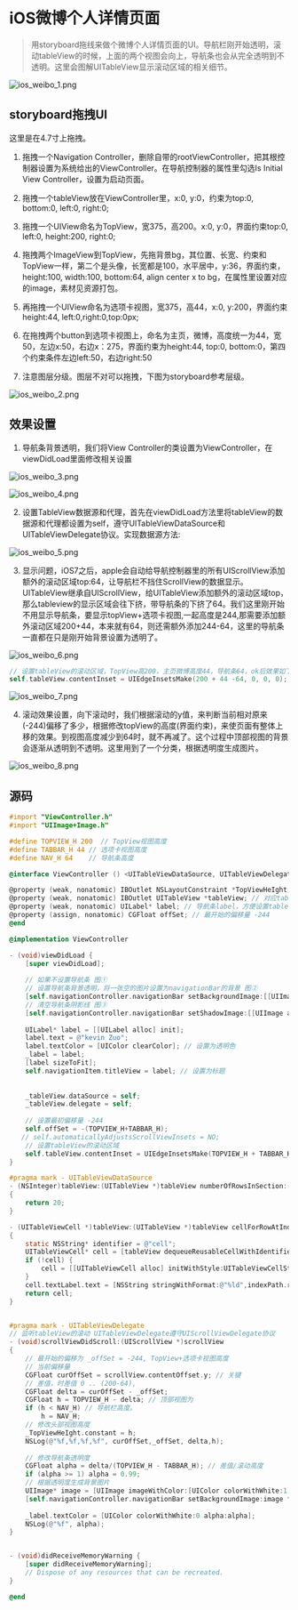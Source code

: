 # iOS微博个人详情页面

> 用storyboard拖线来做个微博个人详情页面的UI。导航栏刚开始透明，滚动tableView的时候，上面的两个视图会向上，导航条也会从完全透明到不透明。这里会图解UITableView显示滚动区域的相关细节。

![ios_weibo_1.png](../../../images/blog/ios/ios_weibo_1.png)

## storyboard拖拽UI
这里是在4.7寸上拖拽。

1. 拖拽一个Navigation Controller，删除自带的rootViewController，把其根控制器设置为系统给出的ViewController。在导航控制器的属性里勾选Is Initial View Controller，设置为启动页面。

2. 拖拽一个tableView放在ViewController里，x:0, y:0，约束为top:0, bottom:0, left:0, right:0;

3. 拖拽一个UIView命名为TopView，宽375，高200。x:0, y:0，界面约束top:0, left:0, height:200, right:0;

4. 拖拽两个ImageView到TopView，先拖背景bg，其位置、长宽、约束和TopView一样，第二个是头像，长宽都是100，水平居中，y:36，界面约束，height:100, width:100, bottom:64, align center x to bg，在属性里设置对应的image，素材见资源打包。

5. 再拖拽一个UIView命名为选项卡视图，宽375，高44，x:0, y:200，界面约束height:44, left:0,right:0,top:0px;

6. 在拖拽两个button到选项卡视图上，命名为主页，微博，高度统一为44，宽50，左边x:50，右边x：275，界面约束为height:44, top:0, bottom:0，第四个约束条件左边left:50，右边right:50 

7. 注意图层分级。图层不对可以拖拽，下图为storyboard参考层级。

![ios_weibo_2.png](../../../images/blog/ios/ios_weibo_2.png)

## 效果设置
1. 导航条背景透明，我们将View Controller的类设置为ViewController，在viewDidLoad里面修改相关设置

![ios_weibo_3.png](../../../images/blog/ios/ios_weibo_3.png)

![ios_weibo_4.png](../../../images/blog/ios/ios_weibo_4.png)

2. 设置TableView数据源和代理，首先在viewDidLoad方法里将tableView的数据源和代理都设置为self，遵守UITableViewDataSource和UITableViewDelegate协议。实现数据源方法:

![ios_weibo_5.png](../../../images/blog/ios/ios_weibo_5.png)

3. 显示问题，iOS7之后，apple会自动给导航控制器里的所有UIScrollView添加额外的滚动区域top:64，让导航栏不挡住ScrollView的数据显示。UITableView继承自UIScrollView，给UITableView添加额外的滚动区域top，那么tableview的显示区域会往下挤，带导航条的下挤了64。我们这里刚开始不用显示导航条，要显示topView+选项卡视图,一起高度是244,那需要添加额外滚动区域200+44，本来就有64，则还需额外添加244-64，这里的导航条一直都在只是刚开始背景设置为透明了。

![ios_weibo_6.png](../../../images/blog/ios/ios_weibo_6.png)

```objectivec
// 设置tableView的滚动区域，TopView高200，主页微博高度44，导航条64，ok后效果如下图右
self.tableView.contentInset = UIEdgeInsetsMake(200 + 44 -64, 0, 0, 0);
```

![ios_weibo_7.png](../../../images/blog/ios/ios_weibo_7.png)

4. 滚动效果设置，向下滚动时，我们根据滚动的y值，来判断当前相对原来(-244)偏移了多少，根据修改topView的高度(界面约束)，来使页面有整体上移的效果。到视图高度减少到64时，就不再减了。这个过程中顶部视图的背景会逐渐从透明到不透明。这里用到了一个分类，根据透明度生成图片。

![ios_weibo_8.png](../../../images/blog/ios/ios_weibo_8.png)

## 源码
```objectivec
#import "ViewController.h"
#import "UIImage+Image.h"

#define TOPVIEW_H 200  // TopView视图高度
#define TABBAR_H 44 // 选项卡视图高度
#define NAV_H 64    // 导航条高度

@interface ViewController () <UITableViewDataSource, UITableViewDelegate>

@property (weak, nonatomic) IBOutlet NSLayoutConstraint *TopViewHeIght; //topView高度约束
@property (weak, nonatomic) IBOutlet UITableView *tableView; // 对应tableView
@property (weak, nonatomic) UILabel* label; // 导航条label，方便设置tableView滑动时的透明度
@property (assign, nonatomic) CGFloat offSet; // 最开始的偏移量 -244
@end

@implementation ViewController

- (void)viewDidLoad {
    [super viewDidLoad];
    
    // 如果不设置导航条 图①
    // 设置导航条背景透明，将一张空的图片设置为navigationBar的背景 图②
    [self.navigationController.navigationBar setBackgroundImage:[[UIImage alloc] init] forBarMetrics:UIBarMetricsDefault];
    // 清空导航条阴影线 图③
    [self.navigationController.navigationBar setShadowImage:[[UIImage alloc] init]];
    
    UILabel* label = [[UILabel alloc] init];
    label.text = @"kevin Zuo";
    label.textColor = [UIColor clearColor]; // 设置为透明色
    _label = label;
    [label sizeToFit];
    self.navigationItem.titleView = label; // 设置为标题
    
    
    _tableView.dataSource = self;
    _tableView.delegate = self;
    
    // 设置最初偏移量 -244
    self.offSet = -(TOPVIEW_H+TABBAR_H);
   // self.automaticallyAdjustsScrollViewInsets = NO;
    // 设置tableView的滚动区域
    self.tableView.contentInset = UIEdgeInsetsMake(TOPVIEW_H + TABBAR_H - NAV_H, 0, 0, 0);
}

#pragma mark - UITableViewDataSource
- (NSInteger)tableView:(UITableView *)tableView numberOfRowsInSection:(NSInteger)section
{
    return 20;
}

- (UITableViewCell *)tableView:(UITableView *)tableView cellForRowAtIndexPath:(NSIndexPath *)indexPath
{
    static NSString* identifier = @"cell";
    UITableViewCell* cell = [tableView dequeueReusableCellWithIdentifier:identifier];
    if (!cell) {
        cell = [[UITableViewCell alloc] initWithStyle:UITableViewCellStyleSubtitle reuseIdentifier: identifier];
    }
    cell.textLabel.text = [NSString stringWithFormat:@"%ld",indexPath.row];
    return cell;
}


#pragma mark - UITableViewDelegate
// 监听tableView的滚动 UITableViewDelegate遵守UIScrollViewDelegate协议
- (void)scrollViewDidScroll:(UIScrollView *)scrollView
{
    // 最开始的偏移为 _offSet = -244, TopView+选项卡视图高度
    // 当前偏移量
    CGFloat curOffSet = scrollView.contentOffset.y; // 关键
    // 差值，时差值 0 .. (200-64),
    CGFloat delta = curOffSet - _offSet;
    CGFloat h = TOPVIEW_H - delta; // 顶部视图为
    if (h < NAV_H) // 导航栏高度。
        h = NAV_H;
    // 修改头部视图高度
    _TopViewHeIght.constant = h;
    NSLog(@"%f,%f,%f,%f", curOffSet,_offSet, delta,h);
    
    // 修改导航条透明度
    CGFloat alpha = delta/(TOPVIEW_H - TABBAR_H); // 差值/滚动高度
    if (alpha >= 1) alpha = 0.99;
    // 根据透明度生成背景图片
    UIImage* image = [UIImage imageWithColor:[UIColor colorWithWhite:1 alpha:alpha]];
    [self.navigationController.navigationBar setBackgroundImage:image forBarMetrics:UIBarMetricsDefault];
    
    _label.textColor = [UIColor colorWithWhite:0 alpha:alpha];
    NSLog(@"%f", alpha);
}


- (void)didReceiveMemoryWarning {
    [super didReceiveMemoryWarning];
    // Dispose of any resources that can be recreated.
}

@end
```